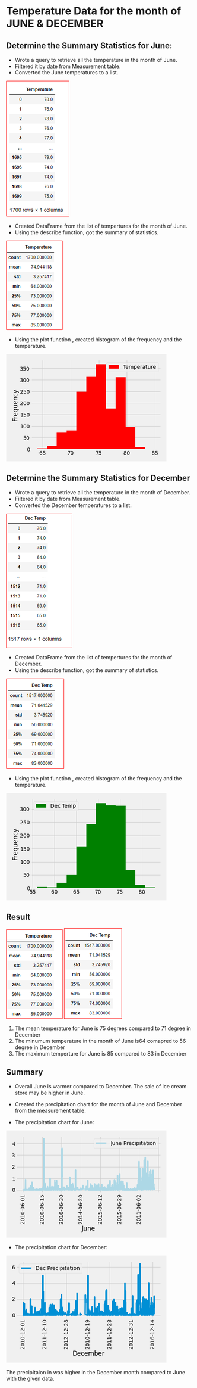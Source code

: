# Temperature Data for the month of JUNE & DECEMBER


## Determine the Summary Statistics for June:
* Wrote a query to retrieve all the temperature in the month of  June.
* Filtered it by date from Measurement table.
* Converted the June temperatures to a list.

![image]( IMAGES/june_temp.PNG)

* Created DataFrame from the list of tempertures for the month of June.
* Using the describe function, got the summary of statistics. 

![image]( IMAGES/june_summary.PNG)

* Using the plot function , created histogram of the frequency and the temperature.

![image]( IMAGES/june_hist.PNG)

## Determine the Summary Statistics for December
* Wrote a query to retrieve all the temperature in the month of  December.
* Filtered it by date from Measurement table.
* Converted the December temperatures to a list.

![image]( IMAGES/dec_temp.PNG)

* Created DataFrame from the list of tempertures for the month of December.
* Using the describe function, got the summary of statistics. 

![image]( IMAGES/dec_summary.PNG)

* Using the plot function , created histogram of the frequency and the temperature.

![image]( IMAGES/dec_hist.PNG)

## Result

![image]( IMAGES/june_summary.PNG) ![image]( IMAGES/dec_summary.PNG)

1. The mean temperature for June is 75 degrees compared to 71 degree in December
2. The minumum temperature in the month of June is64 comapred to 56 degree in December
3. The maximum temperture for June is 85 compared to 83 in December

## Summary 

* Overall June is warmer compared to December. The sale of ice cream store may be higher in June. 

* Created the precipitation chart for the month of June and December from the measurement table. 

* The precipitation chart for June: 

![image]( IMAGES/june_prec.PNG)

* The precipitation chart for December:

![image]( IMAGES/dec_prec.PNG)

The precipitaion in was higher in the December month compared to June with the given data.

